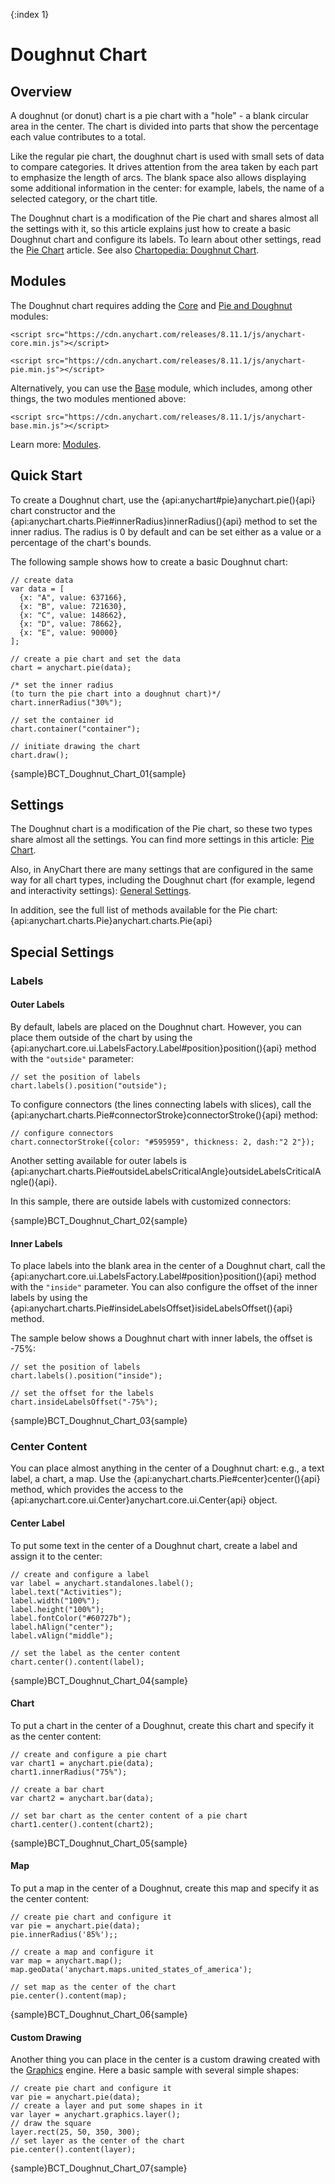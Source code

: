 {:index 1}

# Doughnut Chart

## Overview

A doughnut (or donut) chart is a pie chart with a "hole" - a blank circular area in the center. The chart is divided into parts that show the percentage each value contributes to a total. 

Like the regular pie chart, the doughnut chart is used with small sets of data to compare categories. It drives attention from the area taken by each part to emphasize the length of arcs. The blank space also allows displaying some additional information in the center: for example, labels, the name of a selected category, or the chart title.

The Doughnut chart is a modification of the Pie chart and shares almost all the settings with it, so this article explains just how to create a basic Doughnut chart and configure its labels. To learn about other settings, read the [Pie Chart](Pie_Chart) article. See also [Chartopedia: Doughnut Chart](https://www.anychart.com/chartopedia/chart-types/donut-chart/).

## Modules

The Doughnut chart requires adding the [Core](../Quick_Start/Modules#core) and [Pie and Doughnut](../Quick_Start/Modules#pie_and_doughnut) modules:

```
<script src="https://cdn.anychart.com/releases/8.11.1/js/anychart-core.min.js"></script>
```

```
<script src="https://cdn.anychart.com/releases/8.11.1/js/anychart-pie.min.js"></script>
```

Alternatively, you can use the [Base](../Quick_Start/Modules#base) module, which includes, among other things, the two modules mentioned above: 

```
<script src="https://cdn.anychart.com/releases/8.11.1/js/anychart-base.min.js"></script>
```

Learn more: [Modules](../Quick_Start/Modules).

## Quick Start

To create a Doughnut chart, use the {api:anychart#pie}anychart.pie(){api} chart constructor and the {api:anychart.charts.Pie#innerRadius}innerRadius(){api} method to set the inner radius. The radius is 0 by default and can be set either as a value or a percentage of the chart's bounds.

The following sample shows how to create a basic Doughnut chart:

```
// create data
var data = [
  {x: "A", value: 637166},
  {x: "B", value: 721630},
  {x: "C", value: 148662},
  {x: "D", value: 78662},
  {x: "E", value: 90000}
];

// create a pie chart and set the data
chart = anychart.pie(data);

/* set the inner radius
(to turn the pie chart into a doughnut chart)*/
chart.innerRadius("30%");

// set the container id
chart.container("container");

// initiate drawing the chart
chart.draw();
```

{sample}BCT\_Doughnut\_Chart\_01{sample}

## Settings

The Doughnut chart is a modification of the Pie chart, so these two types share almost all the settings. You can find more settings in this article: [Pie Chart](Pie_Chart).

Also, in AnyChart there are many settings that are configured in the same way for all chart types, including the Doughnut chart (for example, legend and interactivity settings): [General Settings](General_Settings).

In addition, see the full list of methods available for the Pie chart: {api:anychart.charts.Pie}anychart.charts.Pie{api}

## Special Settings

### Labels

#### Outer Labels

By default, labels are placed on the Doughnut chart. However, you can place them outside of the chart by using the {api:anychart.core.ui.LabelsFactory.Label#position}position(){api} method with the `"outside"` parameter:

```
// set the position of labels
chart.labels().position("outside");
```

To configure connectors (the lines connecting labels with slices), call the {api:anychart.charts.Pie#connectorStroke}connectorStroke(){api} method:

```
// configure connectors
chart.connectorStroke({color: "#595959", thickness: 2, dash:"2 2"});
```

Another setting available for outer labels is {api:anychart.charts.Pie#outsideLabelsCriticalAngle}outsideLabelsCriticalAngle(){api}.

In this sample, there are outside labels with customized connectors:

{sample}BCT\_Doughnut\_Chart\_02{sample}

#### Inner Labels

To place labels into the blank area in the center of a Doughnut chart, call the {api:anychart.core.ui.LabelsFactory.Label#position}position(){api} method with the `"inside"` parameter. You can also configure the offset of the inner labels by using the {api:anychart.charts.Pie#insideLabelsOffset}isideLabelsOffset(){api} method.

The sample below shows a Doughnut chart with inner labels, the offset is -75%:

```
// set the position of labels
chart.labels().position("inside");

// set the offset for the labels
chart.insideLabelsOffset("-75%");
```

{sample}BCT\_Doughnut\_Chart\_03{sample}

### Center Content

You can place almost anything in the center of a Doughnut chart: e.g., a text label, a chart, a map. Use the {api:anychart.charts.Pie#center}center(){api} method, which provides the access to the {api:anychart.core.ui.Center}anychart.core.ui.Center{api} object.

#### Center Label

To put some text in the center of a Doughnut chart, create a label and assign it to the center:

```
// create and configure a label
var label = anychart.standalones.label();
label.text("Activities");
label.width("100%");
label.height("100%");
label.fontColor("#60727b");
label.hAlign("center");
label.vAlign("middle");

// set the label as the center content
chart.center().content(label);
```

{sample}BCT\_Doughnut\_Chart\_04{sample}

#### Chart

To put a chart in the center of a Doughnut, create this chart and specify it as the center content:

```
// create and configure a pie chart
var chart1 = anychart.pie(data);
chart1.innerRadius("75%");

// create a bar chart
var chart2 = anychart.bar(data);

// set bar chart as the center content of a pie chart
chart1.center().content(chart2);
```

{sample}BCT\_Doughnut\_Chart\_05{sample}

#### Map

To put a map in the center of a Doughnut, create this map and specify it as the center content:

```
// create pie chart and configure it
var pie = anychart.pie(data);
pie.innerRadius('85%');;

// create a map and configure it
var map = anychart.map();
map.geoData('anychart.maps.united_states_of_america');

// set map as the center of the chart 
pie.center().content(map);
```

{sample}BCT\_Doughnut\_Chart\_06{sample}

#### Custom Drawing

Another thing you can place in the center is a custom drawing created with the [Graphics](../Graphics/Overview) engine. Here a basic sample with several simple shapes:

```
// create pie chart and configure it
var pie = anychart.pie(data);
// create a layer and put some shapes in it
var layer = anychart.graphics.layer();
// draw the square
layer.rect(25, 50, 350, 300);
// set layer as the center of the chart 
pie.center().content(layer);
```

{sample}BCT\_Doughnut\_Chart\_07{sample}